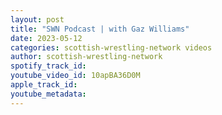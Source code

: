 ```yaml
---
layout: post
title: "SWN Podcast | with Gaz Williams"
date: 2023-05-12
categories: scottish-wrestling-network videos
author: scottish-wrestling-network
spotify_track_id: 
youtube_video_id: 10apBA36D0M
apple_track_id: 
youtube_metadata: 
---
```

